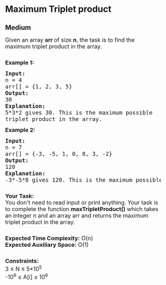 # Maximum Triplet product
## Medium 
<div class="problems_problem_content__Xm_eO"><p><span style="font-size:18px">Given an array <strong>arr&nbsp;</strong>of size <strong>n</strong>, the task is to find the maximum triplet product in the array.</span></p>

<p><br>
<span style="font-size:18px"><strong>Example 1:</strong></span></p>

<pre><span style="font-size:18px"><strong>Input:
</strong>n = 4
arr[] = {1, 2, 3, 5}
<strong>Output:
</strong>30
<strong>Explanation:</strong>
5*3*2 gives 30. This is the maximum possible
triplet product in the array.</span>
</pre>

<p><span style="font-size:18px"><strong>Example 2:</strong></span></p>

<pre><span style="font-size:18px"><strong>Input:
</strong>n = 7
arr[] = {-3, -5, 1, 0, 8, 3, -2} <strong>
Output:
</strong>120
<strong>Explanation:</strong> 
-3*-5*8 gives 120. This is the maximum possible triplet product in the array.</span>
</pre>

<p><br>
<span style="font-size:18px"><strong>Your Task:</strong><br>
You don't need to read input or print anything. Your task is to complete the function&nbsp;<strong>maxTripletProduct()</strong>&nbsp;which takes an integer n&nbsp;and an array&nbsp;arr&nbsp;and returns the maximum triplet product in the array.</span></p>

<p><br>
<span style="font-size:18px"><strong>Expected Time Complexity:</strong>&nbsp;O(n)<br>
<strong>Expected Auxiliary Space:</strong>&nbsp;O(1)</span></p>

<p><br>
<span style="font-size:18px"><strong>Constraints:</strong><br>
3 ≤ N ≤ 5*10<sup>5</sup><br>
-10<sup>6</sup>&nbsp;≤ A[i] ≤ 10<sup>6</sup></span></p>
</div>